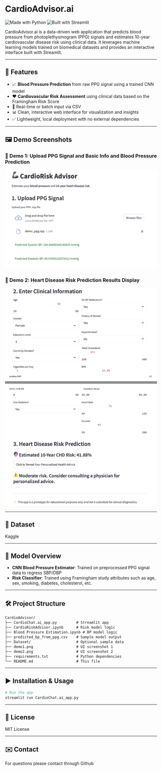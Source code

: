 # CardioAdvisor.ai

![Made with Python](https://img.shields.io/badge/Made%20with-Python-blue)
![Built with Streamlit](https://img.shields.io/badge/Built%20with-Streamlit-orange)

CardioAdvisor.ai is a data-driven web application that predicts blood pressure from photoplethysmogram (PPG) signals and estimates 10-year cardiovascular disease risk using clinical data. It leverages machine learning models trained on biomedical datasets and provides an interactive interface built with Streamlit.

---

## 🚀 Features

- 📈 **Blood Pressure Prediction** from raw PPG signal using a trained CNN model
- ❤️ **Cardiovascular Risk Assessment** using clinical data based on the Framingham Risk Score
- 🧪 Real-time or batch input via CSV
- 📊 Clean, interactive web interface for visualization and insights
- ✅ Lightweight, local deployment with no external dependencies

---

## 🖼 Demo Screenshots

### 📌 Demo 1: Upload PPG Signal and Basic Info and Blood Pressure Prediction

![Demo 1](./Demo1.png)

### 📌 Demo 2: Heart Disease Risk Prediction Results Display

![Demo 2](./Demo2.png)

---

## 📂 Dataset

Kaggle

---

## 🧠 Model Overview

- **CNN Blood Pressure Estimator**: Trained on preprocessed PPG signal data to regress SBP/DBP
- **Risk Classifier**: Trained using Framingham study attributes such as age, sex, smoking, diabetes, cholesterol, etc.

---

## 🛠 Project Structure

```
CardioAdvisor/
├── CardioChat.ai_app.py         # Streamlit app
├── CardioRiskAdvisor.ipynb      # Risk model logic
├── Blood Pressure Estimation.ipynb # BP model logic
├── predicted_bp_from_ppg.csv    # Sample model output
├── Dataset/                     # Optional sample data
├── demo1.png                    # UI screenshot 1
├── demo2.png                    # UI screenshot 2
├── requirements.txt             # Python dependencies
└── README.md                    # This file
```

---

## ▶️ Installation & Usage

```bash
# Run the app
streamlit run CardioChat.ai_app.py
```

---

## 📜 License

MIT License

---

## ✉️ Contact

For questions please contact through Github

